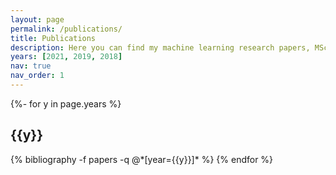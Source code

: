 ```yaml
---
layout: page
permalink: /publications/
title: Publications
description: Here you can find my machine learning research papers, MSc thesis, and EngD thesis.
years: [2021, 2019, 2018]
nav: true
nav_order: 1
---
```

<!-- _pages/publications.md -->
<div class="publications">

{%- for y in page.years %}
  <h2 class="year">{{y}}</h2>
  {% bibliography -f papers -q @*[year={{y}}]* %}
{% endfor %}

</div>
